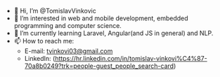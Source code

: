- 👋 Hi, I’m @TomislavVinkovic
- 👀 I’m interested in web and mobile development, embedded programming and computer science.
- 🌱 I’m currently learning Laravel, Angular(and JS in general) and NLP.
- 📫 How to reach me:
    - E-mail: tvinkovi03@gmail.com
    - LinkedIn: (https://hr.linkedin.com/in/tomislav-vinkovi%C4%87-70a8b0249?trk=people-guest_people_search-card)

<!---
TomislavVinkovic/TomislavVinkovic is a ✨ special ✨ repository because its `README.md` (this file) appears on your GitHub profile.
You can click the Preview link to take a look at your changes.
--->
